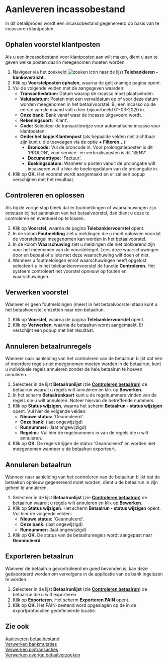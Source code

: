 # Aanleveren incassobestand

In dit detailproces wordt een incassobestand gegenereerd op basis van te incasseren klantposten.

## Ophalen voorstel klantposten

Als u een incassobestand voor klantposten aan wilt maken, dient u aan te geven welke posten daarin meegenomen moeten worden.

1. Navigeer via het zoekveld ![zoeken icon](/assets/images/zoeken.png "zoeken icon") naar de lijst **Telebankieren - bankoverzicht**.
2. Klik op **Voorstelposten ophalen**, waarna de gelijknamige pagina opent.
3. Vul de volgende velden met de aangegeven waarden:
	* **Transactiedatum:** Datum waarop de incasso moet plaatsvinden.
	* **Valutadatum:** Posten met een vervaldatum op of voor deze datum worden meegenomen in het betaalvoorstel. Bij een incasso op de eerste van de maand vult u hier bijvoorbeeld 01-03-2020 in.
	* **Onze bank:** Bank vanaf waar de incasso uitgevoerd wordt.
	* **Rekeningsoort:** 'Klant'.
	* **Code:** Selecteer de transactiewijze voor automatische incasso voor klantposten.
	* **Onder het kopje Klantenpost** (als bepaalde velden niet zichtbaar zijn kunt u die toevoegen via de optie **+ Filteren...**):
		* **Broncode:** Vul de broncode in. Voor prolongatieposten is dit 'PROLON', voor service- en verbruiksposten is dit 'SENV'.
		* **Documenttype:** 'Factuur'.
		* **Boekingsdatum:** Wanneer u posten vanuit de prolongatie wilt incasseren vult u hier de boekingsdatum van de prolongatie in.
4. Klik op **OK**. Het voorstel wordt aangemaakt en er zal een popup verschijnen met het resultaat.

## Controleren en oplossen

Als bij de vorige stap bleek dat er foutmeldingen of waarschuwingen zijn ontstaan bij het aanmaken van het betaalvoorstel, dan dient u deze te controleren en eventueel op te lossen.

1. Klik op **Voorstel**, waarna de pagina **Telebankiervoorstel** opent.
2. In de kolom **Foutmelding** ziet u meldingen die u moet oplossen voordat de voorstelregel meegenomen kan worden in het betaalvoorstel.
3. In de kolom **Waarschuwing** ziet u meldingen die niet blokkerend zijn voor het meenemen van de voorstelregel. Lees deze waarschuwingen door en bepaal of u iets met deze waarschuwing wilt doen of niet.
4. Wanneer u foutmeldingen en/of waarschuwingen heeft opgelost selecteert u in het telebankierenvoorstel de functie **Controleren**. Het systeem controleert het voorstel opnieuw op fouten en waarschuwingen.

## Verwerken voorstel

Wanneer er geen foutmeldingen (meer) in het betaalvoorstel staan kunt u het betaalvoorstel omzetten naar een betaalrun.

1. Klik op **Voorstel**, waarna de pagina **Telebankiervoorstel** opent.
2. Klik op **Verwerken**, waarna de betaalrun wordt aangemaakt. Er verschijnt een popup met het resultaat.

## Annuleren betaalrunregels

Wanneer naar aanleiding van het controleren van de betaalrun blijkt dat één of meerdere regels niet meegenomen moeten worden in de betaalrun, kunt u individuele regels annuleren zonder de hele betaalrun te hoeven annuleren.

1. Selecteer in de lijst **Betaalrunlijst** (zie **[Controleren betaalrun](#controleren-betaalrun)**) de betaalrun waaruit u regels wilt annuleren en klik op **Bewerken.**
2. In het scherm **Betaalrunkaart** kunt u de regelnummers vinden van de regels die u wilt annuleren. Noteer hiervan de betreffende nummers.
3. Klik op **Status wijzigen**, waarna het scherm **Betaalrun - status wijzigen** opent. Vul hier de volgende velden:
    * **Nieuwe status:** 'Geannuleerd'.
    * **Onze bank:** (laat ongewijzigd)
    * **Runnummer:** (laat ongewijzigd)
    * **Regelnr.:** Vul hier de regelnummers in van de regels die u wilt annuleren.
4. Klik op **OK**. De regels krijgen de status 'Geannuleerd' en worden niet meegenomen wanneer u de betaalrun exporteert.

## Annuleren betaalrun

Wanneer naar aanleiding van het controleren van de betaalrun blijkt dat de betaalrun opnieuw gegenereerd moet worden, dient u de betaalrun in zijn geheel te annuleren.

1. Selecteer in de lijst **Betaalrunlijst** (zie **[Controleren betaalrun](#controleren-betaalrun)**) de betaalrun waaruit u regels wilt annuleren en klik op **Bewerken**.
2. Klik op **Status wijzigen**. Het scherm **Betaalrun - status wijzigen** opent. Vul hier de volgende velden:
    * **Nieuwe status:** 'Geannuleerd'.
    * **Onze bank:** (laat ongewijzigd)
    * **Runnummer:** (laat ongewijzigd)
3. Klik op **OK**. De status van de betaalrunregels wordt aangepast naar **Geannuleerd**.  

## Exporteren betaalrun

Wanneer de betaalrun gecontroleerd en goed bevonden is, kan deze geëxporteerd worden om vervolgens in de applicatie van de bank ingelezen te worden.

1. Selecteer in de lijst **Betaalrunlijst** (zie **[Controleren betaalrun](#controleren-betaalrun)**) de betaalrun die u wilt exporteren.
2. Klik op **Exporteren**. Het scherm **Exporteren PAIN** opent.
3. Klik op **OK**. Het PAIN-bestand word opgeslagen op de in de exportprotocollen gedefinieerde locatie.

## Zie ook

[Aanleveren betaalbestand](../aanleveren-betaalbestand/)  
[Verwerken bankmutaties](../verwerken-bankmutaties/)  
[Verwerken pintransacties](../verwerken-pintransacties/)  
[Verwerken overige betaalverzoeken](../verwerken-overige-betaalverzoeken/)
